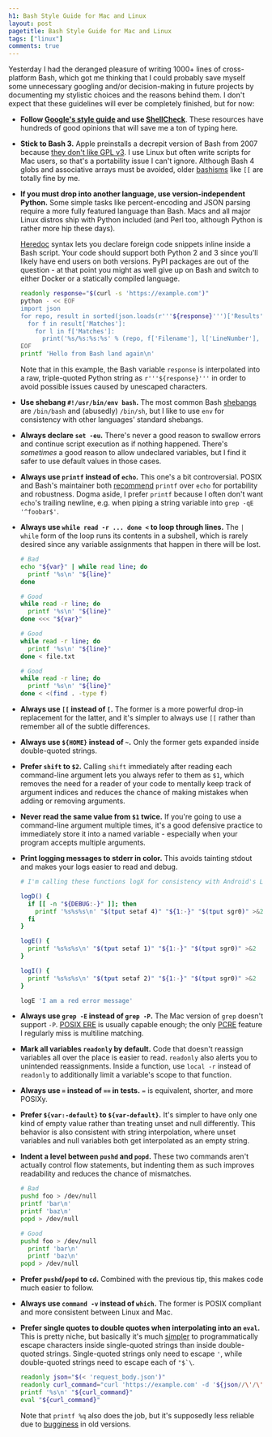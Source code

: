 ```yaml
---
h1: Bash Style Guide for Mac and Linux
layout: post
pagetitle: Bash Style Guide for Mac and Linux
tags: ["linux"]
comments: true
---
```

Yesterday I had the deranged pleasure of writing 1000+ lines of cross-platform Bash, which got me thinking that I could probably save myself some unnecessary googling and/or decision-making in future projects by documenting my stylistic choices and the reasons behind them. I don't expect that these guidelines will ever be completely finished, but for now:

- **Follow [Google's style guide](https://google.github.io/styleguide/shell.xml) and use [ShellCheck](https://github.com/koalaman/shellcheck)**. These resources have hundreds of good opinions that will save me a ton of typing here.

- **Stick to Bash 3.** Apple preinstalls a decrepit version of Bash from 2007 because [they don't like GPL v3](https://www.reddit.com/r/osx/comments/51v1jg/what_is_the_reason_for_osx_to_use_bash_3257_and/). I use Linux but often write scripts for Mac users, so that's a portability issue I can't ignore. Although Bash 4 globs and associative arrays must be avoided, older [bashisms](https://mywiki.wooledge.org/Bashism) like `[[` are totally fine by me.

- **If you must drop into another language, use version-independent Python.** Some simple tasks like percent-encoding and JSON parsing require a more fully featured language than Bash. Macs and all major Linux distros ship with Python included (and Perl too, although Python is rather more hip these days).

    [Heredoc](https://en.wikipedia.org/wiki/Here_document) syntax lets you declare foreign code snippets inline inside a Bash script. Your code should support both Python 2 and 3 since you'll likely have end users on both versions. PyPI packages are out of the question - at that point you might as well give up on Bash and switch to either Docker or a statically compiled language.

    ```bash
    readonly response="$(curl -s 'https://example.com')"
    python - << EOF
    import json
    for repo, result in sorted(json.loads(r'''${response}''')['Results'].items()):
      for f in result['Matches']:
        for l in f['Matches']:
          print('%s/%s:%s:%s' % (repo, f['Filename'], l['LineNumber'], l['Line']))
    EOF
    printf 'Hello from Bash land again\n'
    ```

    Note that in this example, the Bash variable `response` is interpolated into a raw, triple-quoted Python string as `r'''${response}'''` in order to avoid possible issues caused by unescaped characters.

- **Use shebang `#!/usr/bin/env bash`.** The most common Bash [shebangs](https://en.wikipedia.org/wiki/Shebang_(Unix)) are `/bin/bash` and (abusedly) `/bin/sh`, but I like to use `env` for consistency with other languages' standard shebangs.

- **Always declare `set -eu`.** There's never a good reason to swallow errors and continue script execution as if nothing happened. There's *sometimes* a good reason to allow undeclared variables, but I find it safer to use default values in those cases.

- **Always use `printf` instead of `echo`.** This one's a bit controversial. POSIX and Bash's maintainer both [recommend](https://askubuntu.com/a/537987) `printf` over `echo` for portability and robustness. Dogma aside, I prefer `printf` because I often don't want `echo`'s trailing newline, e.g. when piping a string variable into `grep -qE '^foobar$'`.

- **Always use `while read -r ... done <` to loop through lines.** The `| while` form of the loop runs its contents in a subshell, which is rarely desired since any variable assignments that happen in there will be lost.

    ```bash
    # Bad
    echo "${var}" | while read line; do
      printf '%s\n' "${line}"
    done

    # Good
    while read -r line; do
      printf '%s\n' "${line}"
    done <<< "${var}"

    # Good
    while read -r line; do
      printf '%s\n' "${line}"
    done < file.txt

    # Good
    while read -r line; do
      printf '%s\n' "${line}"
    done < <(find . -type f)
    ```

- **Always use `[[` instead of `[`.** The former is a more powerful drop-in replacement for the latter, and it's simpler to always use `[[` rather than remember all of the subtle differences.

- **Always use `${HOME}` instead of `~`.** Only the former gets expanded inside double-quoted strings.

- **Prefer `shift` to `$2`.** Calling `shift` immediately after reading each command-line argument lets you always refer to them as `$1`, which removes the need for a reader of your code to mentally keep track of argument indices and reduces the chance of making mistakes when adding or removing arguments.

- **Never read the same value from `$1` twice.** If you're going to use a command-line argument multiple times, it's a good defensive practice to immediately store it into a named variable - especially when your program accepts multiple arguments.

- **Print logging messages to stderr in color.** This avoids tainting stdout and makes your logs easier to read and debug.

    ```bash
    # I'm calling these functions logX for consistency with Android's Log class

    logD() {
      if [[ -n "${DEBUG:-}" ]]; then
        printf '%s%s%s\n' "$(tput setaf 4)" "${1:-}" "$(tput sgr0)" >&2
      fi
    }

    logE() {
      printf '%s%s%s\n' "$(tput setaf 1)" "${1:-}" "$(tput sgr0)" >&2
    }

    logI() {
      printf '%s%s%s\n' "$(tput setaf 2)" "${1:-}" "$(tput sgr0)" >&2
    }

    logE 'I am a red error message'
    ```

- **Always use `grep -E` instead of `grep -P`.** The Mac version of `grep` doesn't support `-P`. [POSIX ERE](https://en.wikibooks.org/wiki/Regular_Expressions/POSIX-Extended_Regular_Expressions) is usually capable enough; the only [PCRE](https://en.wikipedia.org/wiki/Perl_Compatible_Regular_Expressions) feature I regularly miss is multiline matching.

- **Mark all variables `readonly` by default.** Code that doesn't reassign variables all over the place is easier to read. `readonly` also alerts you to unintended reassignments. Inside a function, use `local -r` instead of `readonly` to additionally limit a variable's scope to that function.

- **Always use `=` instead of `==` in tests.** `=` is equivalent, shorter, and more POSIXy.

- **Prefer `${var:-default}` to `${var-default}`.** It's simpler to have only one kind of empty value rather than treating unset and null differently. This behavior is also consistent with string interpolation, where unset variables and null variables both get interpolated as an empty string.

- **Indent a level between `pushd` and `popd`.** These two commands aren't actually control flow statements, but indenting them as such improves readability and reduces the chance of mismatches.

    ```bash
    # Bad
    pushd foo > /dev/null
    printf 'bar\n'
    printf 'baz\n'
    popd > /dev/null

    # Good
    pushd foo > /dev/null
      printf 'bar\n'
      printf 'baz\n'
    popd > /dev/null
    ```

- **Prefer `pushd`/`popd` to `cd`.** Combined with the previous tip, this makes code much easier to follow.

- **Always use `command -v` instead of `which`.** The former is POSIX compliant and more consistent between Linux and Mac.

- **Prefer single quotes to double quotes when interpolating into an `eval`.** This is pretty niche, but basically it's much [simpler](https://stackoverflow.com/questions/15783701/which-characters-need-to-be-escaped-when-using-bash#comment71498177_20053121) to programmatically escape characters inside single-quoted strings than inside double-quoted strings. Single-quoted strings only need to escape `'`, while double-quoted strings need to escape each of ``"$`\``.

    ```bash
    readonly json="$(< 'request_body.json')"
    readonly curl_command="curl 'https://example.com' -d '${json//\'/\'\\\'\'}'"
    printf '%s\n' "${curl_command}"
    eval "${curl_command}"
    ```

    Note that `printf %q` also does the job, but it's supposedly less reliable due to [bugginess](https://stackoverflow.com/questions/15783701/which-characters-need-to-be-escaped-when-using-bash#comment71234255_27817504) in old versions.
